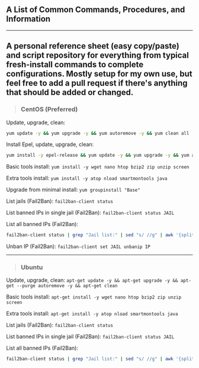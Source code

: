 ## A List of Common Commands, Procedures, and Information
---

A personal reference sheet (easy copy/paste) and script repository for everything from typical fresh-install commands to complete configurations. Mostly setup for my own use, but feel free to add a pull request if there's anything that should be added or changed.
---

> ### CentOS (Preferred)
Update, upgrade, clean:
```sh
yum update -y && yum upgrade -y && yum autoremove -y && yum clean all
```

Install Epel, update, upgrade, clean:
```sh
yum install -y epel-release && yum update -y && yum upgrade -y && yum autoremove -y && yum clean all
```

Basic tools install: `yum install -y wget nano htop bzip2 zip unzip screen `

Extra tools install: `yum install -y atop nload smartmontools java`

Upgrade from minimal install: `yum groupinstall "Base"`

List jails (Fail2Ban): `fail2ban-client status`

List banned IPs in single jail (Fail2Ban): `fail2ban-client status JAIL`

List all banned IPs (Fail2Ban):
```sh
fail2ban-client status | grep "Jail list:" | sed "s/ //g" | awk '{split($2,a,",");for(i in a) system("fail2ban-client status " a[i])}' | grep "Status\|IP list"
```

Unban IP (Fail2Ban): `fail2ban-client set JAIL unbanip IP`

---

> ### Ubuntu
Update, upgrade, clean: `apt-get update -y && apt-get upgrade -y && apt-get --purge autoremove -y && apt-get clean`

Basic tools install: `apt-get install -y wget nano htop bzip2 zip unzip screen`

Extra tools install: `apt-get install -y atop nload smartmontools java`

List jails (Fail2Ban): `fail2ban-client status`

List banned IPs in single jail (Fail2Ban): `fail2ban-client status JAIL`

List all banned IPs (Fail2Ban):
```sh
fail2ban-client status | grep "Jail list:" | sed "s/ //g" | awk '{split($2,a,",");for(i in a) system("fail2ban-client status " a[i])}' | grep "Status\|IP list"
```
